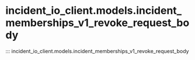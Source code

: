 # incident_io_client.models.incident_memberships_v1_revoke_request_body

::: incident_io_client.models.incident_memberships_v1_revoke_request_body
